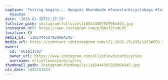 ```yaml
---
caption: 'Testing begins... #pogies #handmade #lovestarbicyclebags #fatbike #bikewinter
  #SewRad '
date: '2016-01-18T21:17:13'
fullsize_path: instagram\fullsize\1165444507929964345.jpg
instagram_url: https://www.instagram.com/p/BAsfZrsmG85
location: {}
media_id: '1165444507929964345'
media_url: https://scontent.cdninstagram.com/t51.2885-15/e35/12534658_1094291110594962_1685964869_n.jpg?ig_cache_key=MTE2NTQ0NDUwNzkyOTk2NDM0NQ%3D%3D.2
owner:
  id: '661611562'
  owner_url: https://www.instagram.com/elliotlovestarbicycles
  username: elliotlovestarbicycles
thumbnail_path: instagram\thumbnails\1165444507929964345.jpg
utc_date: 1453151833
---
```

